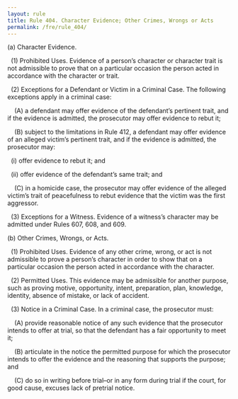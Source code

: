 ```yaml
---
layout: rule
title: Rule 404. Character Evidence; Other Crimes, Wrongs or Acts
permalink: /fre/rule_404/
---
```


(a) Character Evidence.


&nbsp;&nbsp;(1) Prohibited Uses. Evidence of a person’s character or character trait is not admissible to prove that on a particular occasion the person acted in accordance with the character or trait.


&nbsp;&nbsp;(2) Exceptions for a Defendant or Victim in a Criminal Case. The following exceptions apply in a criminal case:


&nbsp;&nbsp;&nbsp;&nbsp;(A) a defendant may offer evidence of the defendant’s pertinent trait, and if the evidence is admitted, the prosecutor may offer evidence to rebut it;


&nbsp;&nbsp;&nbsp;&nbsp;(B) subject to the limitations in Rule 412, a defendant may offer evidence of an alleged victim’s pertinent trait, and if the evidence is admitted, the prosecutor may:


&nbsp;&nbsp;(i) offer evidence to rebut it; and


&nbsp;&nbsp;(ii) offer evidence of the defendant’s same trait; and


&nbsp;&nbsp;&nbsp;&nbsp;(C) in a homicide case, the prosecutor may offer evidence of the alleged victim’s trait of peacefulness to rebut evidence that the victim was the first aggressor.


&nbsp;&nbsp;(3) Exceptions for a Witness. Evidence of a witness’s character may be admitted under Rules 607, 608, and 609.


(b) Other Crimes, Wrongs, or Acts.


&nbsp;&nbsp;(1) Prohibited Uses. Evidence of any other crime, wrong, or act is not admissible to prove a person’s character in order to show that on a particular occasion the person acted in accordance with the character.


&nbsp;&nbsp;(2) Permitted Uses. This evidence may be admissible for another purpose, such as proving motive, opportunity, intent, preparation, plan, knowledge, identity, absence of mistake, or lack of accident.


&nbsp;&nbsp;(3) Notice in a Criminal Case. In a criminal case, the prosecutor must:


&nbsp;&nbsp;&nbsp;&nbsp;(A) provide reasonable notice of any such evidence that the prosecutor intends to offer at trial, so that the defendant has a fair opportunity to meet it;


&nbsp;&nbsp;&nbsp;&nbsp;(B) articulate in the notice the permitted purpose for which the prosecutor intends to offer the evidence and the reasoning that supports the purpose; and


&nbsp;&nbsp;&nbsp;&nbsp;(C) do so in writing before trial–or in any form during trial if the court, for good cause, excuses lack of pretrial notice.


